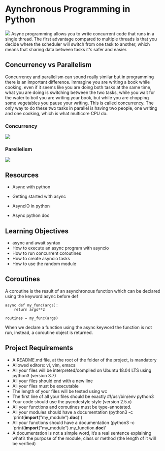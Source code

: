 # Aynchronous Programming in Python

<img src=https://camo.githubusercontent.com/828f2fb0743c07e1c3e65431eb9692cda313f137d10ecde9dbaeb02ca4bc560a/68747470733a2f2f7265616c707974686f6e2e636f6d2f63646e2d6367692f696d6167652f77696474683d3936302c666f726d61743d6175746f2f68747470733a2f2f66696c65732e7265616c707974686f6e2e636f6d2f6d656469612f556e6465727374616e64696e672d4173796e6368726f6e6f75732d50726f6772616d6d696e672d696e2d507974686f6e5f57617465726d61726b65642e3462353930633763303365612e6a7067>
Async programming allows you to write concurrent code that runs in a single thread. The first advantage compared to multiple threads is that you decide where the scheduler will switch from one task to another, which means that sharing data between tasks it's safer and easier.

## Concurrency vs Parallelism
Concurrency and parallelism can sound really similar but in programming there is an important difference. Immagine you are writing a book while cooking, even if it seems like you are doing both tasks at the same time, what you are doing is switching between the two tasks, while you wait for the water to boil you are writing your book, but while you are chopping some vegetables you pause your writing. This is called concurrency. The only way to do these two tasks in parallel is having two people, one writing and one cooking, which is what multicore CPU do.

### Concurrency
<img src=https://camo.githubusercontent.com/543ab4f3a024d9b8138a9adf5fbd6a0e35abbf6da79c11630f0f925df59cbcda/68747470733a2f2f7265732e636c6f7564696e6172792e636f6d2f70726163746963616c6465762f696d6167652f66657463682f732d2d643238665530674b2d2d2f635f6c696d6974253243665f6175746f253243666c5f70726f6772657373697665253243715f6175746f253243775f3838302f68747470733a2f2f6465762d746f2d75706c6f6164732e73332e616d617a6f6e6177732e636f6d2f692f6564757a6d70347a7433383938787a35646669612e6a706567>

### Parellelism
<img src=https://camo.githubusercontent.com/543ab4f3a024d9b8138a9adf5fbd6a0e35abbf6da79c11630f0f925df59cbcda/68747470733a2f2f7265732e636c6f7564696e6172792e636f6d2f70726163746963616c6465762f696d6167652f66657463682f732d2d643238665530674b2d2d2f635f6c696d6974253243665f6175746f253243666c5f70726f6772657373697665253243715f6175746f253243775f3838302f68747470733a2f2f6465762d746f2d75706c6f6164732e73332e616d617a6f6e6177732e636f6d2f692f6564757a6d70347a7433383938787a35646669612e6a706567>

## Resources
- Async with python

- Getting started with async

- AsyncIO in python

- Async python doc

## Learning Objectives
- async and await syntax
- How to execute an async program with asyncio
- How to run concurrent coroutines
- How to create asyncio tasks
- How to use the random module

## Coroutines
A coroutine is the result of an asynchronous function which can be declared using the keyword async before def
```
async def my_func(args):
    return args**2

routines = my_func(args)
```
When we declare a function using the async keyword the function is not run, instead, a coroutine object is returned.

## Project Requirements
- A README.md file, at the root of the folder of the project, is mandatory
- Allowed editors: vi, vim, emacs
- All your files will be interpreted/compiled on Ubuntu 18.04 LTS using python3 (version 3.7)
- All your files should end with a new line
- All your files must be executable
- The length of your files will be tested using wc
- The first line of all your files should be exactly #!/usr/bin/env python3
- Your code should use the pycodestyle style (version 2.5.x)
- All your functions and coroutines must be type-annotated.
- All your modules should have a documentation (python3 -c 'print(__import__("my_module").__doc__)')
- All your functions should have a documentation (python3 -c 'print(__import__("my_module").my_function.__doc__)'
- A documentation is not a simple word, it’s a real sentence explaining what’s the purpose of the module, class or method (the length of it will be verified)
